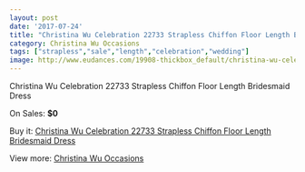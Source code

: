 ```yaml
---
layout: post
date: '2017-07-24'
title: "Christina Wu Celebration 22733 Strapless Chiffon Floor Length Bridesmaid Dress"
category: Christina Wu Occasions
tags: ["strapless","sale","length","celebration","wedding"]
image: http://www.eudances.com/19908-thickbox_default/christina-wu-celebration-22733-strapless-chiffon-floor-length-bridesmaid-dress.jpg
---
```

Christina Wu Celebration 22733 Strapless Chiffon Floor Length Bridesmaid Dress

On Sales: **$0**
<a href="https://www.eudances.com/en/christina-wu-occasions/5947-christina-wu-celebration-22733-strapless-chiffon-floor-length-bridesmaid-dress.html"><amp-img layout="responsive" width="600" height="600" src="//www.eudances.com/19908-thickbox_default/christina-wu-celebration-22733-strapless-chiffon-floor-length-bridesmaid-dress.jpg" alt="Christina Wu Celebration 22733 Strapless Chiffon Floor Length Bridesmaid Dress 0" /></a>
<a href="https://www.eudances.com/en/christina-wu-occasions/5947-christina-wu-celebration-22733-strapless-chiffon-floor-length-bridesmaid-dress.html"><amp-img layout="responsive" width="600" height="600" src="//www.eudances.com/19909-thickbox_default/christina-wu-celebration-22733-strapless-chiffon-floor-length-bridesmaid-dress.jpg" alt="Christina Wu Celebration 22733 Strapless Chiffon Floor Length Bridesmaid Dress 1" /></a>

Buy it: [Christina Wu Celebration 22733 Strapless Chiffon Floor Length Bridesmaid Dress](https://www.eudances.com/en/christina-wu-occasions/5947-christina-wu-celebration-22733-strapless-chiffon-floor-length-bridesmaid-dress.html "Christina Wu Celebration 22733 Strapless Chiffon Floor Length Bridesmaid Dress")

View more: [Christina Wu Occasions](https://www.eudances.com/en/59-christina-wu-occasions "Christina Wu Occasions")